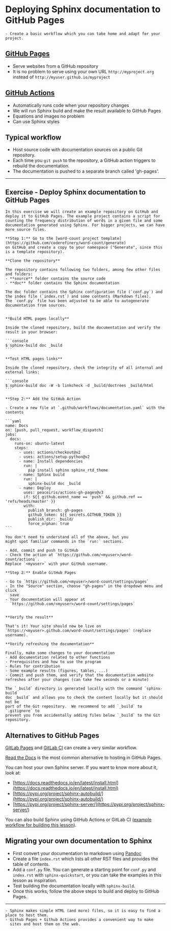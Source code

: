 # Deploying Sphinx documentation to GitHub Pages

```{objectives}
- Create a basic workflow which you can take home and adapt for your project.
```

## [GitHub Pages](https://pages.github.com/)

- Serve websites from a GitHub repository
- It is no problem to serve using your own URL `http://myproject.org` instead of `http://myuser.github.io/myproject`


## [GitHub Actions](https://github.com/features/actions/)

- Automatically runs code when your repository changes
- We will run Sphinx build and make the result available to GitHub Pages
- Equations and images no problem
- Can use Sphinx styles

## Typical workflow

- Host source code with documentation sources on a public Git repository.
- Each time you `git push` to the repository, a GitHub action triggers to
  rebuild the documentation.
- The documentation is pushed to a separate branch called 'gh-pages'.

---

## Exercise - Deploy Sphinx documentation to GitHub Pages

``````{challenge} gh-pages-1: Deploy Sphinx documentation to GitHub Pages
In this exercise we will create an example repository on GitHub and
deploy it to GitHub Pages. The example project contains a script for
counting the frequency distribution of words in a given file and some
documentation generated using Sphinx. For bigger projects, we can have
more source files.

**Step 1:** Go to the [word-count project template](https://github.com/coderefinery/word-count/generate)
on GitHub and create a copy to your namespace ("Generate", since this
is a template repository).

**Clone the repository**

The repository contains following two folders, among few other files and folders:
- **source** folder contains the source code
- **doc** folder contains the Sphinx documentation

The doc folder contains the Sphinx configuration file (`conf.py`) and the index file (`index.rst`) and some contents (Markdown files).
The `conf.py` file has been adjusted to be able to autogenerate documentation from sources.


**Build HTML pages locally**

Inside the cloned repository, build the documentation and verify the result in your browser:

```console
$ sphinx-build doc _build
```

**Test HTML pages links**

Inside the cloned repository, check the integrity of all internal and external links:

```console
$ sphinx-build doc -W -b linkcheck -d _build/doctrees _build/html
```

**Step 2:** Add the GitHub Action

- Create a new file at `.github/workflows/documentation.yaml` with the contents

```yaml
name: Docs
on: [push, pull_request, workflow_dispatch]
jobs:
  docs:
    runs-on: ubuntu-latest
    steps:
      - uses: actions/checkout@v2
      - uses: actions/setup-python@v2
      - name: Install dependencies
        run: |
          pip install sphinx sphinx_rtd_theme
      - name: Sphinx build
        run: |
          sphinx-build doc _build
      - name: Deploy
        uses: peaceiris/actions-gh-pages@v3
        if: ${{ github.event_name == 'push' && github.ref == 'refs/heads/master' }}
        with:
          publish_branch: gh-pages
          github_token: ${{ secrets.GITHUB_TOKEN }}
          publish_dir: _build/
          force_orphan: true
```

You don't need to understand all of the above, but you
might spot familiar commands in the `run:` sections.

- Add, commit and push to GitHub
- Check the action at `https://github.com/<myuser>/word-count/actions`.
Replace `<myuser>` with your GitHub username.

**Step 2:** Enable GitHub Pages

- Go to `https://github.com/<myuser>/word-count/settings/pages`
- In the "Source" section, choose "gh-pages" in the dropdown menu and click
  save
- Your documentation will appear at
  `https://github.com/<myuser>/word-count/settings/pages`


**Verify the result**

That's it! Your site should now be live on
`https://<myuser>.github.com/word-count/settings/pages` (replace username).

**Verify refreshing the documentation**

Finally, make some changes to your documentation
- Add documentation related to other functions
- Prerequisites and how to use the program
- Rules for contribution
- Some example results (figures, tables, ...)
- Commit and push them, and verify that the documentation website refreshes after your changes (can take few seconds or a minute)
``````

```{callout} Do not add the generated build directory to your repository
The `_build` directory is generated locally with the command `sphinx-build
doc _build` and allows you to check the content locally but it should not be
part of the Git repository.  We recommend to add `_build` to `.gitignore` to
prevent you from accidentally adding files below `_build` to the Git
repository.
```


## Alternatives to GitHub Pages

[GitLab Pages](https://docs.gitlab.com/ee/user/project/pages/) and [GitLab CI](https://docs.gitlab.com/ee/ci/) can create a very similar workflow.

[Read the Docs](https://readthedocs.org) is the most common alternative to
hosting in GitHub Pages.

You can host your own Sphinx server. If you want to know more about it, look at:
- [https://docs.readthedocs.io/en/latest/install.html](https://docs.readthedocs.io/en/latest/install.html)
- [https://pypi.org/project/sphinx-autobuild/](https://pypi.org/project/sphinx-autobuild/)
- [https://pypi.org/project/sphinx-server/](https://pypi.org/project/sphinx-server/)

You can also build Sphinx using GitHub Actions or GitLab CI
([example workflow for building this lesson](https://github.com/coderefinery/documentation/blob/main/.github/workflows/sphinx.yml)).


## Migrating your own documentation to Sphinx

- First convert your documentation to markdown using [Pandoc](https://pandoc.org)
- Create a file `index.rst` which lists all other RST files and provides the
  table of contents.
- Add a `conf.py` file. You can generate a starting point for `conf.py` and
  `index.rst` with `sphinx-quickstart`, or you can take the examples in this
  lesson as inspiration.
- Test building the documentation locally with `sphinx-build`.
- Once this works, follow the above steps to build and deploy to GitHub Pages.



---

```{keypoints}
- Sphinx makes simple HTML (and more) files, so it is easy to find a place to host them.
- Github Pages + Github Actions provides a convenient way to make
  sites and host them on the web.
```
